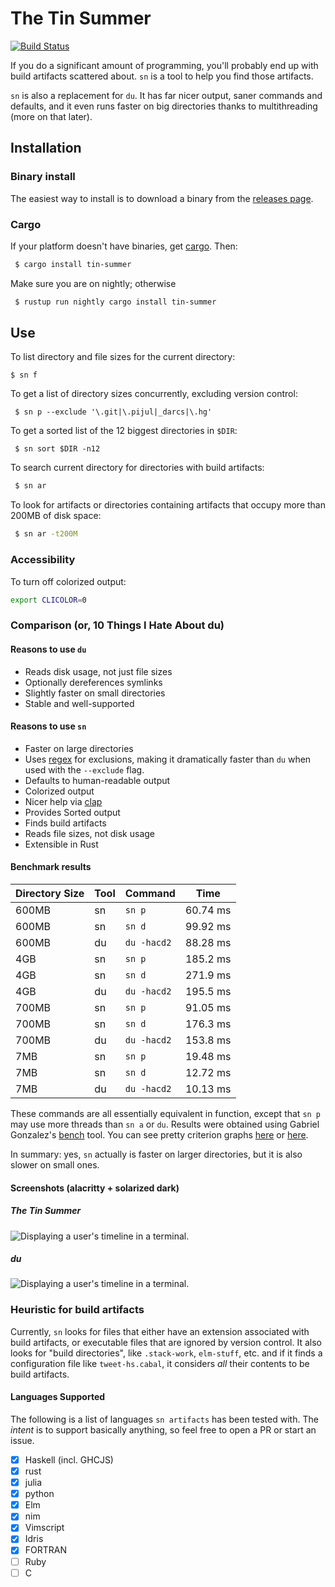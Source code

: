# The Tin Summer

[![Build Status](https://travis-ci.org/vmchale/tin-summer.svg?branch=master)](https://travis-ci.org/vmchale/tin-summer)

If you do a significant amount of programming, you'll probably end up with
build artifacts scattered about. `sn` is a tool to help you find those
artifacts.

`sn` is also a replacement for `du`. It has far nicer
output, saner commands and defaults, and it even runs faster on big directories
thanks to multithreading (more on that later).

## Installation

### Binary install

The easiest way to install is to download a binary from the [releases
page](https://github.com/vmchale/tin-summer/releases).

### Cargo

If your platform doesn't have binaries, get [cargo](https://rustup.rs/). Then:

```bash
 $ cargo install tin-summer
```

Make sure you are on nightly; otherwise

```bash
 $ rustup run nightly cargo install tin-summer
```

## Use

To list directory and file sizes for the current directory:

```
$ sn f
```

To get a list of directory sizes concurrently, excluding version control: 

```
 $ sn p --exclude '\.git|\.pijul|_darcs|\.hg'
```

To get a sorted list of the 12 biggest directories in `$DIR`:

```
 $ sn sort $DIR -n12
```

To search current directory for directories with build artifacts:

```bash
 $ sn ar
```

To look for artifacts or directories containing artifacts that occupy more than 200MB of disk space:

```bash
 $ sn ar -t200M
```

### Accessibility

To turn off colorized output:

```bash
export CLICOLOR=0
```

### Comparison (or, 10 Things I Hate About du)

#### Reasons to use `du`

  * Reads disk usage, not just file sizes
  * Optionally dereferences symlinks
  * Slightly faster on small directories
  * Stable and well-supported

#### Reasons to use `sn`

  * Faster on large directories
  * Uses [regex](https://github.com/rust-lang/regex) for exclusions, making it
    dramatically faster than `du` when used with the `--exclude` flag.
  * Defaults to human-readable output
  * Colorized output
  * Nicer help via [clap](https://github.com/kbknapp/clap-rs)
  * Provides Sorted output
  * Finds build artifacts
  * Reads file sizes, not disk usage
  * Extensible in Rust

#### Benchmark results

| Directory Size | Tool | Command | Time |
| -------------- | ---- | ------- | ---- |
| 600MB | sn | `sn p` | 60.74 ms |
| 600MB | sn | `sn d` | 99.92 ms |
| 600MB | du | `du -hacd2` | 88.28 ms |
| 4GB | sn | `sn p`| 185.2 ms |
| 4GB | sn | `sn d` | 271.9 ms |
| 4GB | du | `du -hacd2` | 195.5 ms |
| 700MB | sn | `sn p` | 91.05 ms |
| 700MB | sn | `sn d` | 176.3 ms |
| 700MB | du | `du -hacd2` | 153.8 ms |
| 7MB | sn | `sn p` | 19.48 ms |
| 7MB | sn | `sn d` | 12.72 ms |
| 7MB | du | `du -hacd2` | 10.13 ms |

These commands are all essentially equivalent in function, except that `sn p`
may use more threads than `sn a` or `du`. Results were obtained using Gabriel Gonzalez's [bench](https://github.com/Gabriel439/bench)
tool. You can see pretty criterion graphs
[here](http://vmchale.com/bench/tin-summer.html) or
[here](http://vmchale.com/bench/tin-summer-parallel.html).

In summary: yes, `sn` actually is faster on larger directories, but it is also
slower on small ones.

#### Screenshots (alacritty + solarized dark)

##### The Tin Summer

![Displaying a user's timeline in a terminal.](https://raw.githubusercontent.com/vmchale/tin-summer/master/screenshots/oskar1.png)

##### du

![Displaying a user's timeline in a terminal.](https://raw.githubusercontent.com/vmchale/tin-summer/master/screenshots/du-screenshot.png)

### Heuristic for build artifacts

Currently, `sn` looks for files that either have an extension associated with
build artifacts, or executable files that are ignored by version control. It also looks for "build
directories", like `.stack-work`, `elm-stuff`, etc. and if it finds a
configuration file like `tweet-hs.cabal`, it considers *all* their
contents to be build artifacts.

#### Languages Supported

The following is a list of languages `sn artifacts` has been tested with.
The *intent* is to support basically anything, so feel free to open a PR or start an issue.

  - [x] Haskell (incl. GHCJS)
  - [x] rust
  - [x] julia
  - [x] python
  - [x] Elm
  - [x] nim
  - [x] Vimscript
  - [x] Idris
  - [x] FORTRAN
  - [ ] Ruby
  - [ ] C
